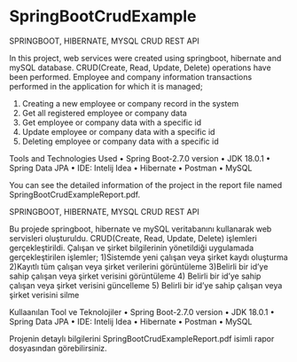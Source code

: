 # SpringBootCrudExample
SPRINGBOOT, HIBERNATE, MYSQL CRUD REST API

In this project, web services were created using springboot, hibernate and mySQL database.
CRUD(Create, Read, Update, Delete) operations have been performed. Employee and company information
transactions performed in the application for which it is managed;
1) Creating a new employee or company record in the system
2) Get all registered employee or company data
3) Get employee or company data with a specific id
4) Update employee or company data with a specific id
5) Deleting employee or company data with a specific id

Tools and Technologies Used
• Spring Boot-2.7.0 version
• JDK 18.0.1
• Spring Data JPA
• IDE: Intelij Idea
• Hibernate
• Postman
• MySQL

You can see the detailed information of the project in the report file named SpringBootCrudExampleReport.pdf.

SPRINGBOOT, HIBERNATE, MYSQL CRUD REST API

Bu projede springboot, hibernate ve mySQL veritabanını kullanarak web servisleri oluşturuldu.
CRUD(Create, Read, Update, Delete) işlemleri gerçekleştirildi. Çalışan ve şirket bilgilerinin
yönetildiği uygulamada gerçekleştirilen işlemler;
1)Sistemde yeni çalışan veya şirket kaydı oluşturma
2)Kayıtlı tüm çalışan veya şirket verilerini görüntüleme
3)Belirli bir id’ye sahip çalışan veya şirket verisini görüntüleme
4) Belirli bir id’ye sahip çalışan veya şirket verisini güncelleme
5) Belirli bir id’ye sahip çalışan veya şirket verisini silme

Kullaanılan Tool ve Teknolojiler
• Spring Boot-2.7.0 version
• JDK 18.0.1
• Spring Data JPA
• IDE: Intelij Idea
• Hibernate
• Postman
• MySQL

Projenin detaylı bilgilerini SpringBootCrudExampleReport.pdf isimli rapor dosyasından görebilirsiniz.
